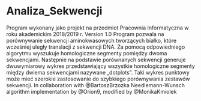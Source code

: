 # Analiza_Sekwencji
Program wykonany jako projekt na przedmiot Pracownia Informatyczna w roku akademickim 2018/2019 r. Version 1.0  Program pozwala na porównywanie sekwencji aminokwasowych tworzących białko, które wcześniej uległy translacji z sekwencji DNA. Za pomocą odpowiedniego algorytmu wyszukuje homologiczne segmenty pomiędzy dwoma sekwencjami. Następnie na podstawie porównanych sekwencji generuje dwuwymiarowy wykres przedstawiający wszystkie homologiczne segmenty między dwiema sekwencjami nazywane „dotplots”. Taki wykres punktowy może mieć szerokie zastosowanie do szybkiego porównywania zestawów sekwencji.  In collaboration with @BartoszBrzozka Needlemann-Wunsch algorithm implementation by @Orion9, modified by @MonikaKmiolek
